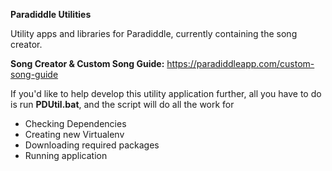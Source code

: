 **Paradiddle Utilities**

Utility apps and libraries for Paradiddle, currently containing the song creator.

**Song Creator & Custom Song Guide:** https://paradiddleapp.com/custom-song-guide

If you'd like to help develop this utility application further, all you have to do is run **PDUtil.bat**, and the script will do all the work for
- Checking Dependencies
- Creating new Virtualenv
- Downloading required packages
- Running application
